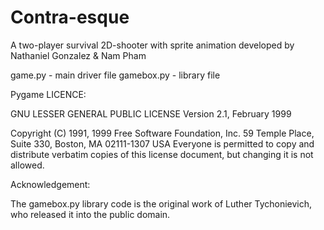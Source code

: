 # Contra-esque
A two-player survival 2D-shooter with sprite animation developed by Nathaniel Gonzalez &amp; Nam Pham


game.py - main driver file
gamebox.py - library file


Pygame LICENCE:

 GNU LESSER GENERAL PUBLIC LICENSE
		       Version 2.1, February 1999

 Copyright (C) 1991, 1999 Free Software Foundation, Inc.
     59 Temple Place, Suite 330, Boston, MA  02111-1307  USA
 Everyone is permitted to copy and distribute verbatim copies
 of this license document, but changing it is not allowed.
 

Acknowledgement:
 
The gamebox.py library code is the original work of Luther Tychonievich, who released it
into the public domain.
